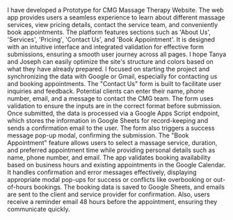 I have developed a Prototype for CMG Massage Therapy Website. The web app provides users a seamless experience to learn about different massage services, view pricing details, contact the service team, and conveniently book appointments. The platform features sections such as 'About Us', 'Services', 'Pricing', 'Contact Us', and 'Book Appointment'. It is designed with an intuitive interface and integrated validation for effective form submissions, ensuring a smooth user journey across all pages. 
I hope Tanya and Joseph can easily optimize the site's structure and colors based on what they have already prepared. I focused on starting the project and synchronizing the data with Google or Gmail, especially for contacting us and booking appointments. 
The "Contact Us" form is built to facilitate user inquiries and feedback. Potential clients can enter their name, phone number, email, and a message to contact the CMG team. The form uses validation to ensure the inputs are in the correct format before submission. Once submitted, the data is processed via a Google Apps Script endpoint, which stores the information in Google Sheets for record-keeping and sends a confirmation email to the user. The form also triggers a success message pop-up modal, confirming the submission.
The "Book Appointment" feature allows users to select a massage service, duration, and preferred appointment time while providing personal details such as name, phone number, and email. The app validates booking availability based on business hours and existing appointments in the Google Calendar. It handles confirmation and error messages effectively, displaying appropriate modal pop-ups for success or conflicts like overbooking or out-of-hours bookings. The booking data is saved to Google Sheets, and emails are sent to the client and service provider for confirmation. Also, users receive a reminder email 48 hours before the appointment, ensuring they communicate quickly.
